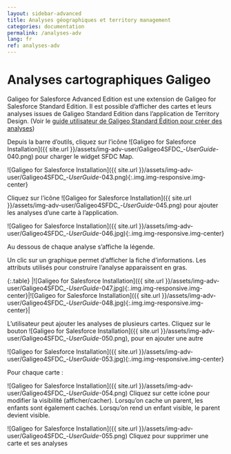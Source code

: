 ```yaml
---
layout: sidebar-advanced
title: Analyses géographiques et territory management
categories: documentation
permalink: /analyses-adv
lang: fr
ref: analyses-adv
---
```


# Analyses cartographiques Galigeo

Galigeo for Salesforce Advanced Edition est une extension de Galigeo for Salesforce Standard Edition. Il est possible d’afficher des cartes et leurs analyses issues de Galigeo Standard Edition dans l’application de Territory Design. (Voir le [guide utilisateur de Galigeo Standard Édition pour créer des analyses](/analytics))

Depuis la barre d’outils, cliquez sur l’icône 	![Galigeo for Salesforce Installation]({{ site.url }}/assets/img-adv-user/Galigeo4SFDC_-_UserGuide_-040.png) pour charger le widget SFDC Map.

![Galigeo for Salesforce Installation]({{ site.url }}/assets/img-adv-user/Galigeo4SFDC_-_UserGuide_-043.png){:.img.img-responsive.img-center}

Cliquez sur l’icône ![Galigeo for Salesforce Installation]({{ site.url }}/assets/img-adv-user/Galigeo4SFDC_-_UserGuide_-045.png) pour ajouter les analyses d’une carte à l’application.

![Galigeo for Salesforce Installation]({{ site.url }}/assets/img-adv-user/Galigeo4SFDC_-_UserGuide_-046.jpg){:.img.img-responsive.img-center}

Au dessous de chaque analyse s’affiche la légende.

Un clic sur un graphique permet d’afficher la fiche d’informations. Les attributs utilisés pour construire l’analyse apparaissent en gras.

{:.table}
|![Galigeo for Salesforce Installation]({{ site.url }}/assets/img-adv-user/Galigeo4SFDC_-_UserGuide_-047.jpg){:.img.img-responsive.img-center}|![Galigeo for Salesforce Installation]({{ site.url }}/assets/img-adv-user/Galigeo4SFDC_-_UserGuide_-048.jpg){:.img.img-responsive.img-center}|

L’utilisateur peut ajouter les analyses de plusieurs cartes. Cliquez sur le bouton ![Galigeo for Salesforce Installation]({{ site.url }}/assets/img-adv-user/Galigeo4SFDC_-_UserGuide_-050.png), pour en ajouter une autre

![Galigeo for Salesforce Installation]({{ site.url }}/assets/img-adv-user/Galigeo4SFDC_-_UserGuide_-053.jpg){:.img.img-responsive.img-center}

Pour chaque carte :

![Galigeo for Salesforce Installation]({{ site.url }}/assets/img-adv-user/Galigeo4SFDC_-_UserGuide_-054.png) Cliquez sur cette icône pour modifier la visibilité (afficher/cacher). Lorsqu’on cache un parent, les enfants sont également cachés. Lorsqu’on rend un enfant visible, le parent devient visible.

![Galigeo for Salesforce Installation]({{ site.url }}/assets/img-adv-user/Galigeo4SFDC_-_UserGuide_-055.png) Cliquez pour supprimer une carte et ses analyses